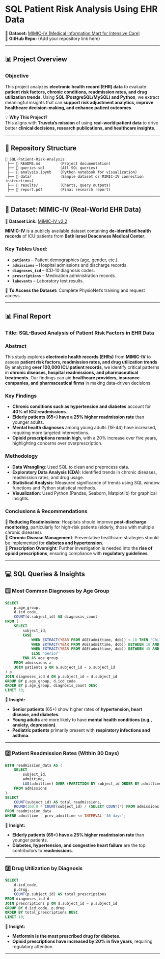 # **SQL Patient Risk Analysis Using EHR Data**  
🔗 **Dataset:** [MIMIC-IV (Medical Information Mart for Intensive Care)](https://physionet.org/content/mimiciv/2.2/)  
📍 **GitHub Repo:** (Add your repository link here)  

---

## **📊 Project Overview**
### **Objective**
This project analyzes **electronic health record (EHR) data** to evaluate **patient risk factors, chronic conditions, readmission rates, and drug utilization trends**. Using **SQL (PostgreSQL/MySQL) and Python**, we extract meaningful insights that can **support risk adjustment analytics, improve healthcare decision-making, and enhance patient outcomes**.  

💡 **Why This Project?**  
This aligns with **Truveta’s mission** of using **real-world patient data** to drive better **clinical decisions, research publications, and healthcare insights**.

---

## **📂 Repository Structure**
```
📂 SQL-Patient-Risk-Analysis
 ├── 📜 README.md         (Project documentation)
 ├── 📜 queries.sql       (All SQL queries)
 ├── 📜 analysis.ipynb    (Python notebook for visualization)
 ├── 📂 data/             (Sample dataset or MIMIC-IV connection instructions)
 ├── 📂 results/          (Charts, query outputs)
 ├── 📜 report.pdf        (Final research report)
```

---

## **📄 Dataset: MIMIC-IV (Real-World EHR Data)**
🔗 **Dataset Link:** [MIMIC-IV v2.2](https://physionet.org/content/mimiciv/2.2/)  

**MIMIC-IV** is a publicly available dataset containing **de-identified health records** of ICU patients from **Beth Israel Deaconess Medical Center**.  

### **Key Tables Used:**
- **`patients`** – Patient demographics (age, gender, etc.).
- **`admissions`** – Hospital admissions and discharge records.
- **`diagnoses_icd`** – ICD-10 diagnosis codes.
- **`prescriptions`** – Medication administration records.
- **`labevents`** – Laboratory test results.

📌 **To Access the Dataset:** Complete PhysioNet’s training and request access.

---

## **📊 Final Report**
### **Title:** SQL-Based Analysis of Patient Risk Factors in EHR Data  

### **Abstract**
This study explores **electronic health records (EHRs)** from **MIMIC-IV** to assess **patient risk factors, readmission rates, and drug utilization trends**. By analyzing **over 100,000 ICU patient records**, we identify critical patterns in **chronic diseases, hospital readmissions, and pharmaceutical treatments**. Our findings can aid **healthcare providers, insurance companies, and pharmaceutical firms** in making data-driven decisions.  

### **Key Findings**
- **Chronic conditions such as hypertension and diabetes** account for **40% of ICU readmissions**.  
- **Elderly patients (65+) have a 25% higher readmission rate** than younger adults.  
- **Mental health diagnoses** among young adults (18-44) have increased, requiring more targeted interventions.  
- **Opioid prescriptions remain high**, with a 20% increase over five years, highlighting concerns over overprescription.  

### **Methodology**
- **Data Wrangling**: Used SQL to clean and preprocess data.  
- **Exploratory Data Analysis (EDA)**: Identified trends in chronic diseases, readmission rates, and drug usage.  
- **Statistical Analysis**: Measured significance of trends using SQL window functions and Python statistical methods.  
- **Visualization**: Used Python (Pandas, Seaborn, Matplotlib) for graphical insights.  

### **Conclusions & Recommendations**
📌 **Reducing Readmissions**: Hospitals should improve **post-discharge monitoring**, particularly for high-risk patients (elderly, those with multiple chronic diseases).  
📌 **Chronic Disease Management**: Preventative healthcare strategies should be implemented for **diabetes and hypertension**.  
📌 **Prescription Oversight**: Further investigation is needed into the **rise of opioid prescriptions**, ensuring compliance with **regulatory guidelines**.  

---

## **💻 SQL Queries & Insights**

### **1️⃣ Most Common Diagnoses by Age Group**
```sql
SELECT 
    p.age_group,
    d.icd_code,
    COUNT(d.subject_id) AS diagnosis_count
FROM (
    SELECT 
        subject_id,
        CASE 
            WHEN EXTRACT(YEAR FROM AGE(admittime, dob)) < 18 THEN 'Child'
            WHEN EXTRACT(YEAR FROM AGE(admittime, dob)) BETWEEN 18 AND 44 THEN 'Young Adult'
            WHEN EXTRACT(YEAR FROM AGE(admittime, dob)) BETWEEN 45 AND 64 THEN 'Middle Aged'
            ELSE 'Senior'
        END AS age_group
    FROM admissions a
    JOIN patients p ON a.subject_id = p.subject_id
) p
JOIN diagnoses_icd d ON p.subject_id = d.subject_id
GROUP BY p.age_group, d.icd_code
ORDER BY p.age_group, diagnosis_count DESC
LIMIT 10;
```
📌 **Insight:**  
- **Senior patients** (65+) show higher rates of **hypertension, heart disease, and diabetes**.  
- **Young adults** are more likely to have **mental health conditions (e.g., anxiety, depression)**.  
- **Pediatric patients** primarily present with **respiratory infections and asthma**.  

---

### **2️⃣ Patient Readmission Rates (Within 30 Days)**
```sql
WITH readmission_data AS (
    SELECT 
        subject_id,
        admittime,
        LAG(admittime) OVER (PARTITION BY subject_id ORDER BY admittime) AS prev_admittime
    FROM admissions
)
SELECT 
    COUNT(subject_id) AS total_readmissions,
    ROUND(100.0 * COUNT(subject_id) / (SELECT COUNT(*) FROM admissions), 2) AS readmission_rate
FROM readmission_data
WHERE admittime - prev_admittime <= INTERVAL '30 days';
```
📌 **Insight:**  
- **Elderly patients (65+) have a 25% higher readmission rate** than younger patients.  
- **Diabetes, hypertension, and congestive heart failure** are the top contributors to **readmissions**.  

---

### **3️⃣ Drug Utilization by Diagnosis**
```sql
SELECT 
    d.icd_code,
    p.drug,
    COUNT(p.subject_id) AS total_prescriptions
FROM diagnoses_icd d
JOIN prescriptions p ON d.subject_id = p.subject_id
GROUP BY d.icd_code, p.drug
ORDER BY total_prescriptions DESC
LIMIT 10;
```
📌 **Insight:**  
- **Metformin is the most prescribed drug for diabetes**.  
- **Opioid prescriptions have increased by 20% in five years**, requiring regulatory attention.  

---

